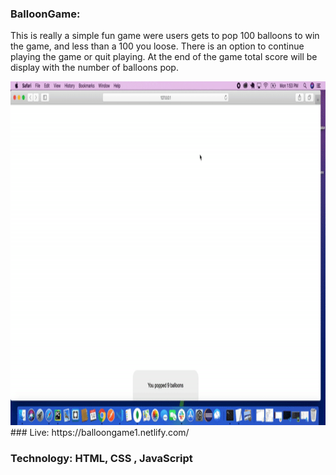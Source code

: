 ### BalloonGame:
This is really a simple fun game were users gets to pop 100 balloons to win the game, and less than a 100 you loose. There is an option to continue playing the game or quit playing. At the end of the game total score will be display with the number of balloons pop. 

 <img src="images/ballif.gif" width="100%" height="550" />
 ### Live: https://balloongame1.netlify.com/

 ### Technology: HTML,  CSS , JavaScript
